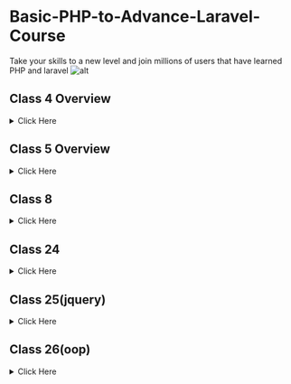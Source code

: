 # Basic-PHP-to-Advance-Laravel-Course
Take your skills to a new level and join millions of users that have learned PHP and laravel
![alt](https://encrypted-tbn0.gstatic.com/images?q=tbn:ANd9GcS9rEj0XyCed8vWnBwHNX7jpjDc48WE3k-v5w&usqp=CAU)
## Class 4 Overview

<details>
<summary>Click Here </summary>

1. Operator: Increment (++) and Decrement (--)
- For Loop
- While loop
- Do while
- Foreach
</details>

## Class 5 Overview 
<details>
<summary>Click Here </summary>

1. Keyword: break, continue
2. Indexed array
3. Associative array
4. Multidimensional array
</details>

## Class 8  
<details>
<summary>Click Here </summary>

1. Create a function that will return children, teenagers, young people, old people from the age
2. Create a function that will return the area of a rectangle, square, triangle
3. GPA function for result publishing
4. Create an age calculator function
5. Create a BMI function for health
6. Create a currency converter function from taka to USD, CAD, POUND, EURO etc
</details>

## Class 24
<details>
<summary>Click Here </summary>

__Intorduction javascript and jquery__
1. What is JavaScript?
2. What is JQuery?

</details>

## Class 25(jquery)
<details>
<summary>Click Here </summary>

__Intorduction javascript and jquery__
- input data red key word---> val()
- button data red key word---> attr()

</details>

## Class 26(oop)
<details>
<summary>Click Here </summary>

__oop__
- class
- propertis
- method
- object
- constructor

`php `
```php

       
    class calculation{ //calla declaration
        public $a, $b, $c; // properties

        function sum(){ //method
            $this->c = $this->a + $this->b;
            return $this-> c;
        }
        function sub(){//method
            $this->c = $this->a - $this->b;
            return $this-> c;
        }
    }
    $object1 = new calculation();//object declaration
    $object1->a= 20;
    $object1->b= 10;
    echo $object1->sum().'<br>';
    $object2 =new calculation();// object declaration
    $object2->a= 20;
    $object2->b= 10;
    echo $object2->sub().'<br>';

```

`php `
```php
    // constructor oop
    class empoyes{
        public $name = "sohag";
        public $salary = 30000;
        function __construct($n="none",$s=0){
            $this->name = $n;
            $this->salary =$s;
        }
        function info(){
            echo $this->name ."=".$this->salary;
        }
    }
    $object3 = new empoyes();
    $object3-> info();

```

</details>
